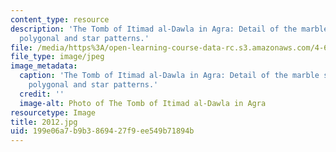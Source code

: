 ```yaml
---
content_type: resource
description: 'The Tomb of Itimad al-Dawla in Agra: Detail of the marble screen with
  polygonal and star patterns.'
file: /media/https%3A/open-learning-course-data-rc.s3.amazonaws.com/4-614-religious-architecture-and-islamic-cultures-fall-2002/199e06a7b9b3869427f9ee549b71894b_2012.jpg
file_type: image/jpeg
image_metadata:
  caption: 'The Tomb of Itimad al-Dawla in Agra: Detail of the marble screen with
    polygonal and star patterns.'
  credit: ''
  image-alt: Photo of The Tomb of Itimad al-Dawla in Agra
resourcetype: Image
title: 2012.jpg
uid: 199e06a7-b9b3-8694-27f9-ee549b71894b
---
```

